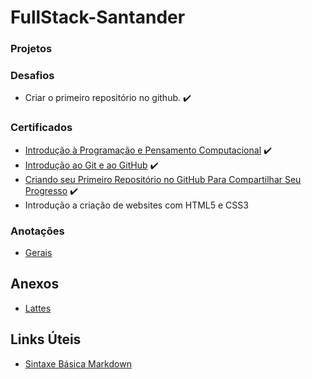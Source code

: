 # FullStack-Santander

### **Projetos**

### **Desafios**
* Criar o primeiro repositório no github. ✔️

### **Certificados**
* [Introdução à Programação e Pensamento Computacional](https://www.dio.me/certificate/8FA84587) ✔️
* [Introdução ao Git e ao GitHub](https://www.dio.me/certificate/14D43B55) ✔️
* [Criando seu Primeiro Repositório no GitHub Para Compartilhar Seu Progresso](https://www.dio.me/certificate/E966A1F0) ✔️
* Introdução a criação de websites com HTML5 e CSS3

### **Anotações**
* [Gerais](/Anotacoes/1.txt)

## Anexos

* [Lattes](http://lattes.cnpq.br/0467314311473424)

## Links Úteis

* [Sintaxe Básica Markdown](https://www.markdownguide.org/basic-syntax)
